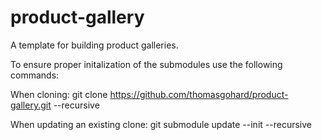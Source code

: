 product-gallery
===============

A template for building product galleries.

To ensure proper initalization of the submodules use the following commands:

When cloning:
git clone https://github.com/thomasgohard/product-gallery.git --recursive

When updating an existing clone:
git submodule update --init --recursive

